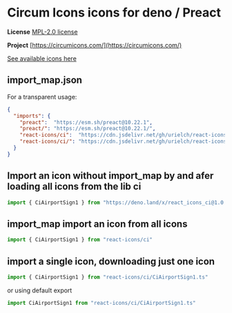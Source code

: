 # Circum Icons icons for deno / Preact

**License** [MPL-2.0 license](https://github.com/Klarr-Agency/Circum-Icons/blob/main/LICENSE)

**Project** [https://circumicons.com/](https://circumicons.com/)

[See available icons here](https://react-icons.deno.dev/ci)

## import_map.json

For a transparent usage:

```json
{
  "imports": {
    "preact":  "https://esm.sh/preact@10.22.1",
    "preact/": "https://esm.sh/preact@10.22.1/",
    "react-icons/ci":  "https://cdn.jsdelivr.net/gh/urielch/react-icons-ci@1.0.10/mod.ts",
    "react-icons/ci/": "https://cdn.jsdelivr.net/gh/urielch/react-icons-ci@1.0.10/ico/",
  }
}
```

## Import an icon without import_map by and afer loading all icons from the lib ci

```ts
import { CiAirportSign1 } from "https://deno.land/x/react_icons_ci@1.0.10/mod.ts"
```

## import_map import an icon from all icons

```ts
import { CiAirportSign1 } from "react-icons/ci"
```

## import a single icon, downloading just one icon

```ts
import { CiAirportSign1 } from "react-icons/ci/CiAirportSign1.ts"
```

or using default export

```ts
import CiAirportSign1 from "react-icons/ci/CiAirportSign1.ts"
```

